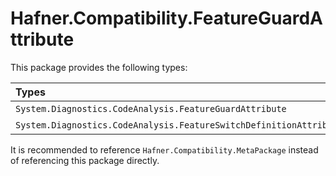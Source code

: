 # Hafner.Compatibility.FeatureGuardAttribute

This package provides the following types:

| Types                                                              | .Net&nbsp;2.0 | 3.0 | 3.5 | 4.0 | 4.0.3 | 4.5 | 4.5.1 | 4.5.2 | 4.6 | 4.6.1 | 4.6.2 | 4.7 | 4.7.1 | 4.7.2 | 4.8 | 4.8.1 | .NETCore&nbsp;1.0 | 1.1 | 2.0 | 2.1 | 2.2 | 3.0 | 3.1 | .Net&nbsp;5.0 | 6.0 | 7.0 | 8.0 | 9.0 | .NET&nbsp;Standard&nbsp;1.0 | 1.1 | 1.2 | 1.3 | 1.4 | 1.5 | 1.6 | 2.0 | 2.1 |
|:-------------------------------------------------------------------|:-------------:|:---:|:---:|:---:|:-----:|:---:|:-----:|:-----:|:---:|:-----:|:-----:|:---:|:-----:|:-----:|:---:|:-----:|:-----------------:|:---:|:---:|:---:|:---:|:---:|:---:|:-------------:|:---:|:---:|:---:|:---:|:---------------------------:|:---:|:---:|:---:|:---:|:---:|:---:|:---:|:---:|
| `System.Diagnostics.CodeAnalysis.FeatureGuardAttribute`            |       X       |  X  |  X  |  X  |   X   |  X  |   X   |   X   |  X  |   X   |   X   |  X  |   X   |   X   |  X  |   X   |         X         |  X  |  X  |  X  |  X  |  X  |  X  |       X       |  X  |  X  |  X  |     |              X              |  X  |  X  |  X  |  X  |  X  |  X  |  X  |  X  |
| `System.Diagnostics.CodeAnalysis.FeatureSwitchDefinitionAttribute` |       X       |  X  |  X  |  X  |   X   |  X  |   X   |   X   |  X  |   X   |   X   |  X  |   X   |   X   |  X  |   X   |         X         |  X  |  X  |  X  |  X  |  X  |  X  |       X       |  X  |  X  |  X  |     |              X              |  X  |  X  |  X  |  X  |  X  |  X  |  X  |  X  |

It is recommended to reference `Hafner.Compatibility.MetaPackage` instead of referencing this package directly.
